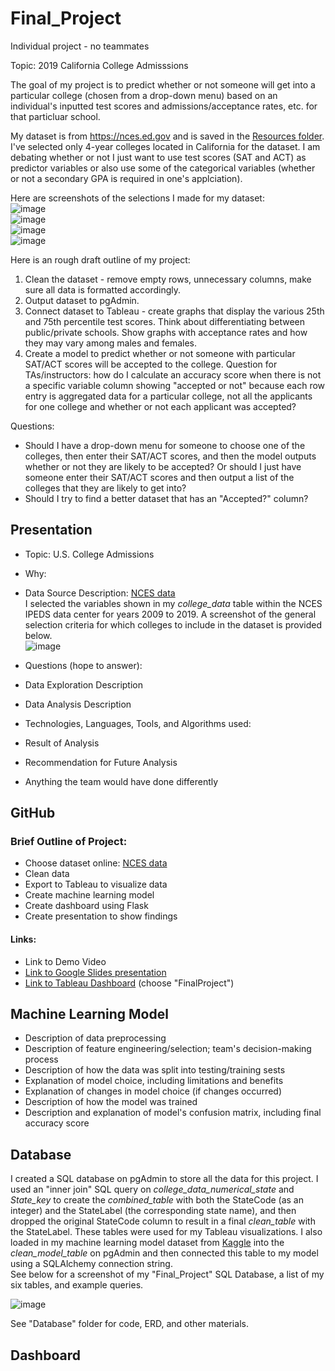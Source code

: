# Final_Project
Individual project - no teammates

Topic: 2019 California College Admisssions

The goal of my project is to predict whether or not someone will get into a particular college (chosen from a drop-down menu) based on an individual's inputted test scores and admissions/acceptance rates, etc. for that particluar school.

My dataset is from https://nces.ed.gov and is saved in the [Resources folder](https://github.com/madbee99/Final_Project/tree/main/Resources). I've selected only 4-year colleges located in California for the dataset. I am debating whether or not I just want to use test scores (SAT and ACT) as predictor variables or also use some of the categorical variables (whether or not a secondary GPA is required in one's applciation).  

Here are screenshots of the selections I made for my dataset:  
![image](https://user-images.githubusercontent.com/86338416/139623166-586295a6-70bf-498e-a79c-e39228ce1a2e.png)  
![image](https://user-images.githubusercontent.com/86338416/139623200-94beb5d1-5766-405e-92d4-d678b2f195ec.png)  
![image](https://user-images.githubusercontent.com/86338416/139623219-eae85508-bb51-4469-94e0-44cbe36a94ba.png)  
![image](https://user-images.githubusercontent.com/86338416/139623309-ae43b63a-03f2-4f40-9e55-fcf7328cdb41.png)

Here is an rough draft outline of my project:
1. Clean the dataset - remove empty rows, unnecessary columns, make sure all data is formatted accordingly.
2. Output dataset to pgAdmin.
3. Connect dataset to Tableau - create graphs that display the various 25th and 75th percentile test scores. Think about differentiating between public/private schools. Show graphs with acceptance rates and how they may vary among males and females.
4. Create a model to predict whether or not someone with particular SAT/ACT scores will be accepted to the college. Question for TAs/instructors: how do I calculate an accuracy score when there is not a specific variable column showing "accepted or not" because each row entry is aggregated data for a particular college, not all the applicants for one college and whether or not each applicant was accepted?

Questions:
* Should I have a drop-down menu for someone to choose one of the colleges, then enter their SAT/ACT scores, and then the model outputs whether or not they are likely to be accepted? Or should I just have someone enter their SAT/ACT scores and then output a list of the colleges that they are likely to get into?
* Should I try to find a better dataset that has an "Accepted?" column?


## Presentation
* Topic: U.S. College Admissions
* Why:
* Data Source Description: [NCES data](https://nces.ed.gov/ipeds/datacenter/DataFiles.aspx?goToReportId=7)  
I selected the variables shown in my *college_data* table within the NCES IPEDS data center for years 2009 to 2019. A screenshot of the general selection criteria for which colleges to include in the dataset is provided below.  
![image](https://user-images.githubusercontent.com/86338416/142742361-92c6f3cd-c73d-4e03-8afd-30f1408e7e0b.png)  


* Questions (hope to answer):
* Data Exploration Description
* Data Analysis Description
* Technologies, Languages, Tools, and Algorithms used:
* Result of Analysis
* Recommendation for Future Analysis
* Anything the team would have done differently

## GitHub
### Brief Outline of Project:
* Choose dataset online: [NCES data](https://nces.ed.gov/ipeds/datacenter/DataFiles.aspx?goToReportId=7)
* Clean data
* Export to Tableau to visualize data
* Create machine learning model
* Create dashboard using Flask
* Create presentation to show findings

#### Links:
* Link to Demo Video
* [Link to Google Slides presentation](https://docs.google.com/presentation/d/1DgaaoOcsuGPSbVyvlUyBXsonjAKlJpEHfUpoadlsH2c/edit?usp=sharing)
* [Link to Tableau Dashboard](https://public.tableau.com/app/profile/madeleine4973) (choose "FinalProject") 

## Machine Learning Model
* Description of data preprocessing
* Description of feature engineering/selection; team's decision-making process
* Description of how the data was split into testing/training sests
* Explanation of model choice, including limitations and benefits
* Explanation of changes in model choice (if changes occurred)
* Description of how the model was trained
* Description and explanation of model's confusion matrix, including final accuracy score

## Database  
I created a SQL database on pgAdmin to store all the data for this project. I used an "inner join" SQL query on *college_data_numerical_state* and *State_key* to create the *combined_table* with both the StateCode (as an integer) and the StateLabel (the corresponding state name), and then dropped the original StateCode column to result in a final *clean_table* with the StateLabel. These tables were used for my Tableau visualizations. I also loaded in my machine learning model dataset from [Kaggle](https://www.kaggle.com/malapatiravi/graduate-school-admission-data/home) into the *clean_model_table* on pgAdmin and then connected this table to my model using a SQLAlchemy connection string.  
See below for a screenshot of my "Final_Project" SQL Database, a list of my six tables, and example queries.  

![image](https://user-images.githubusercontent.com/86338416/142742224-56186836-efee-474f-bb85-273c32280e32.png)  

 See "Database" folder for code, ERD, and other materials.


## Dashboard






